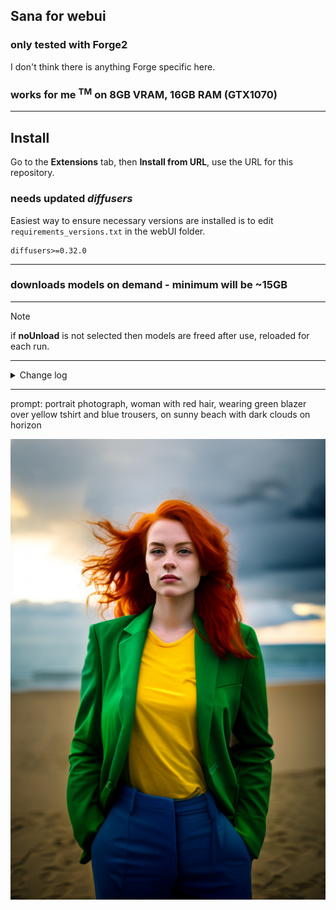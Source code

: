 ## Sana for webui ##
### only tested with Forge2 ###
I don't think there is anything Forge specific here.


### works for me <sup>TM</sup> on 8GB VRAM, 16GB RAM (GTX1070) ###

---
## Install ##
Go to the **Extensions** tab, then **Install from URL**, use the URL for this repository.
### needs updated *diffusers* ###

Easiest way to ensure necessary versions are installed is to edit `requirements_versions.txt` in the webUI folder.
```
diffusers>=0.32.0

```


---
### downloads models on demand - minimum will be ~15GB ###

---
>[!NOTE]
> if **noUnload** is not selected then models are freed after use, reloaded for each run.


---
<details>
<summary>Change log</summary>
#### 24/12/2024 (2) ####
* added PAG and some sort of i2i

#### 24/12/2024 ####
* first implemention. 2K models need ~16GB VRAM for VAE.

</details>


---
prompt: portrait photograph, woman with red hair, wearing green blazer over yellow tshirt and blue trousers, on sunny beach with dark clouds on horizon

![portrait photograph, woman with red hair, wearing green blazer over yellow tshirt and blue trousers, on sunny beach with dark clouds on horizon](example.png "20 steps with 1024 model")


